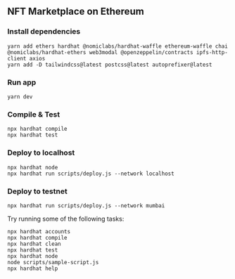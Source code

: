 ## NFT Marketplace on Ethereum

### Install dependencies
```
yarn add ethers hardhat @nomiclabs/hardhat-waffle ethereum-waffle chai @nomiclabs/hardhat-ethers web3modal @openzeppelin/contracts ipfs-http-client axios
yarn add -D tailwindcss@latest postcss@latest autoprefixer@latest
```
### Run app
```
yarn dev
```
### Compile & Test
```
npx hardhat compile
npx hardhat test
```
### Deploy to localhost
```
npx hardhat node
npx hardhat run scripts/deploy.js --network localhost
```
### Deploy to testnet
```
npx hardhat run scripts/deploy.js --network mumbai
```

Try running some of the following tasks:

```shell
npx hardhat accounts
npx hardhat compile
npx hardhat clean
npx hardhat test
npx hardhat node
node scripts/sample-script.js
npx hardhat help
```

